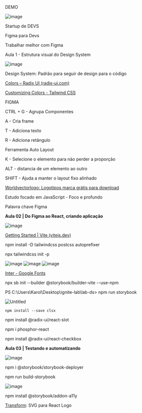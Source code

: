 DEMO

![image](https://user-images.githubusercontent.com/61714418/195919173-f2d3284b-a11a-4543-9516-28d028f35ec6.png)


Startup de DEVS

Figma para Devs

Trabalhar melhor com Figma

Aula 1 - Estrutura visual do Design System

![image](https://user-images.githubusercontent.com/61714418/195918449-c323544c-28fc-4b84-bd11-4cd6794b9058.png)

Design System: Padrão para seguir de design para o código

[Colors – Radix UI (radix-ui.com)](https://www.radix-ui.com/colors)

[Customizing Colors - Tailwind CSS](https://tailwindcss.com/docs/customizing-colors)

FIGMA

CTRL + G - Agrupa Componentes

A - Cria frame

T - Adiciona texto

R - Adiciona retângulo

Ferramenta Auto Layout

K - Selecione o elemento para não perder a proporção

ALT - distancia de um elemento ao outro

SHIFT - Ajuda a manter o layout fixo alinhado

[Worldvectorlogo: Logotipos marca grátis para download](https://worldvectorlogo.com/pt)

Estudo focado em JavaScript - Foco e profundo

Palavra chave Figma

**Aula 02 | Do Figma ao React, criando aplicação**

![image](https://user-images.githubusercontent.com/61714418/195918520-2df73335-4abc-4225-bc60-b5e283225759.png)

[Getting Started | Vite (vitejs.dev)](https://vitejs.dev/guide/)

npm install -D tailwindcss postcss autoprefixer

npx tailwindcss init -p

![image](https://user-images.githubusercontent.com/61714418/195918768-09d97efc-00c0-42c7-b264-92137e383318.png)
![image](https://user-images.githubusercontent.com/61714418/195918796-604748b9-580d-47be-a6ac-ac2748884b0c.png)
![image](https://user-images.githubusercontent.com/61714418/195918833-37507ff8-2df0-4472-9fb3-830e29f9c3bf.png)

[Inter - Google Fonts](https://fonts.google.com/specimen/Inter?query=Inter#styles)

npx sb init --builder @storybook/builder-vite --use-npm

PS C:\Users\Karol\Desktop\ignite-lab\lab-ds> npm run storybook

![Untitled](https://s3-us-west-2.amazonaws.com/secure.notion-static.com/1265f777-a129-4a30-a9c4-09d65fa4378a/Untitled.png)

`npm install --save clsx`

npm install @radix-ui/react-slot

npm i phosphor-react

npm install @radix-ui/react-checkbox

**Aula 03 | Testando e automatizando**

![image](https://user-images.githubusercontent.com/61714418/195919026-59c86e64-73e9-498c-9852-8162d039209b.png)


npm i @storybook/storybook-deployer

npm run build-storybook

![image](https://user-images.githubusercontent.com/61714418/195919054-bcd78615-f2cd-4f3b-92e7-76061bdcd1ce.png)


npm install @storybook/addon-a11y

[Transform](https://transform.tools/): SVG para React Logo
